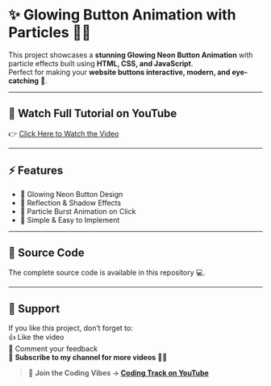 # ✨ Glowing Button Animation with Particles 💚🚀

This project showcases a **stunning Glowing Neon Button Animation** with particle effects built using **HTML, CSS, and JavaScript**.  
Perfect for making your **website buttons interactive, modern, and eye-catching** 🌟.

---

## 🎥 Watch Full Tutorial on YouTube  
👉 [Click Here to Watch the Video](https://youtu.be/3o9cbb_-9cA)  

---

## ⚡ Features  
- 🌟 Glowing Neon Button Design  
- 💫 Reflection & Shadow Effects  
- 🎉 Particle Burst Animation on Click  
- 🚀 Simple & Easy to Implement  

---

## 📜 Source Code  
The complete source code is available in this repository 💻.  

---

## 🙌 Support  
If you like this project, don’t forget to:  
👍 Like the video  
💬 Comment your feedback  
🔔 **Subscribe to my channel for more videos** 🎥✨  

> 📢 **Join the Coding Vibes → [Coding Track on YouTube](https://www.youtube.com/@Coding__Track)**

